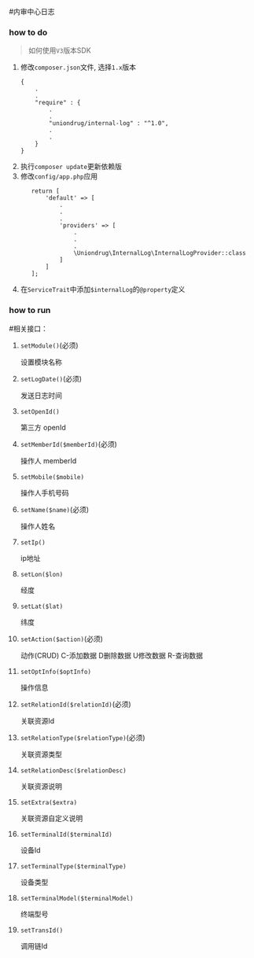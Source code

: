 #内审中心日志

### how to do

> 如何使用`V3`版本SDK

1. 修改`composer.json`文件, 选择`1.x`版本
    ```text
    {
        .
        .
        "require" : {
            .
            .
            "uniondrug/internal-log" : "^1.0",
            .
            .
        }
    }
    ```
1. 执行`composer update`更新依赖版
1. 修改`config/app.php`应用
     ```text
        return [
            'default' => [
                .
                .
                .
                'providers' => [
                    .
                    .
                    .
                    \Uniondrug\InternalLog\InternalLogProvider::class
                ]
            ]
        ];
    ```
1. 在`ServiceTrait`中添加`$internalLog`的`@property`定义

### how to run
#相关接口：

1. `setModule()`(必须)

   设置模块名称
    
1. `setLogDate()`(必须)

    发送日志时间
    
1. `setOpenId()`

    第三方 openId
    
1. `setMemberId($memberId)`(必须)

    操作人 memberId
    
1. `setMobile($mobile)`

    操作人手机号码
    
1. `setName($name)`(必须)

    操作人姓名
    
1. `setIp()`

    ip地址
    
1. `setLon($lon)`

    经度
    
1. `setLat($lat)`

    纬度
    
1. `setAction($action)`(必须)

    动作(CRUD) C-添加数据 D删除数据 U修改数据 R-查询数据
    
1. `setOptInfo($optInfo)`

    操作信息
    
1. `setRelationId($relationId)`(必须)

    关联资源Id
    
1. `setRelationType($relationType)`(必须)

    关联资源类型
    
1. `setRelationDesc($relationDesc)`

    关联资源说明
    
1. `setExtra($extra)`

    关联资源自定义说明
    
1. `setTerminalId($terminalId)`

    设备Id
    
1. `setTerminalType($terminalType)`

    设备类型
    
1. `setTerminalModel($terminalModel)`

    终端型号
    
1. `setTransId()`

    调用链Id
